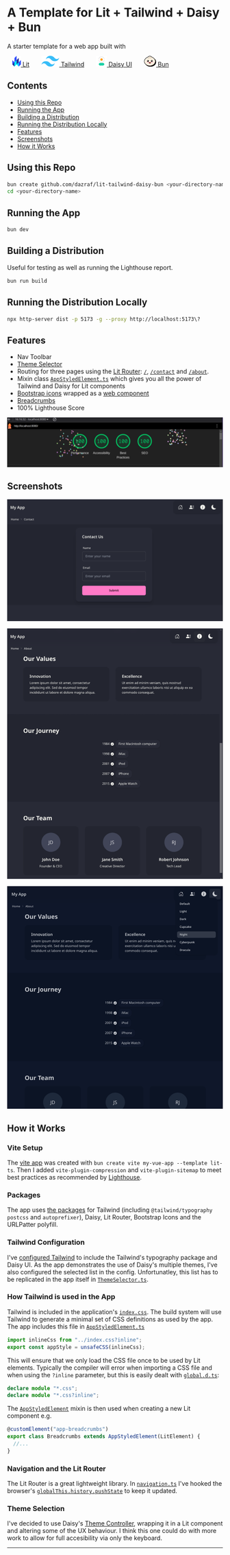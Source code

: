 # A Template for Lit + Tailwind + Daisy + Bun

A starter template for a web app built with

<a href="https://lit.dev/" style="padding: 12px;"><img src="./docs/lit.svg" height="25"> Lit</a>
<a href="https://tailwindcss.com/" style="padding: 12px;"><img src="./docs/tw.svg" height="25"> Tailwind</a>
<a href="https://daisyui.com/" style="padding: 12px;"><img src="./docs/daisy.png" height="25"> Daisy UI</a>
<a href="https://bun.sh/" style="padding: 12px;"><img src="./docs/bun.png" height="25"> Bun</a>

## Contents

- [Using this Repo](#using-this-repo)
- [Running the App](#running-the-app)
- [Building a Distribution](#building-a-distribution)
- [Running the Distribution Locally](#running-the-distribution-locally)
- [Features](#features)
- [Screenshots](#screenshots)
- [How it Works](#how-it-works)

## Using this Repo

```bash
bun create github.com/dazraf/lit-tailwind-daisy-bun <your-directory-name>
cd <your-directory-name>
```

## Running the App

```bash
bun dev
```

## Building a Distribution

Useful for testing as well as running the Lighthouse report.

```bash
bun run build
```

## Running the Distribution Locally

```bash
npx http-server dist -p 5173 -g --proxy http://localhost:5173\?
```

## Features

- Nav Toolbar
- [Theme Selector](./src/components/ThemeSelector.ts)
- Routing for three pages using the [Lit Router](https://www.npmjs.com/package/@lit-labs/router): [`/`](./src/components/pages/HomePage.ts), [`/contact`](./src/components/pages/ContactPage.ts) and [`/about`](./src/components/pages/AboutPage.ts).
- Mixin class [`AppStyledElement.ts`](./src/components/AppStyledElement.ts) which gives you all the power of Tailwind and Daisy for Lit components
- [Bootstrap icons](https://icons.getbootstrap.com/) wrapped as a [web component](./src/components/Icon.ts)
- [Breadcrumbs](./src/components/Breadcrumbs.ts)
- 100% Lighthouse Score

![](./screenshots/4.png)

## Screenshots

![](./screenshots/1.png)

![](./screenshots/2.png)

![](./screenshots/3.png)

## How it Works

### Vite Setup

The [vite app](./vite.config.mts) was created with `bun create vite my-vue-app --template lit-ts`. Then I added `vite-plugin-compression` and `vite-plugin-sitemap` to meet best practices as recommended by [Lighthouse](https://developer.chrome.com/docs/lighthouse/overview/).

### Packages

The app uses [the packages](./package.json) for Tailwind (including `@tailwind/typography` `postcss` and `autoprefixer`), Daisy, Lit Router, Bootstrap Icons and the URLPatter polyfill.

### Tailwind Configuration

I've [configured Tailwind](./tailwind.config.js) to include the Tailwind's typography package and Daisy UI. As the app demonstrates the use of Daisy's multiple themes, I've also configured the selected list in the config. Unfortunatley, this list has to be replicated in the app itself in [`ThemeSelector.ts`](./src/components/ThemeSelector.ts).

### How Tailwind is used in the App

Tailwind is included in the application's [`index.css`](./src/index.css). The build system will use Tailwind to generate a minimal set of CSS definitions as used by the app. The app includes this file in [`AppStyledElement.ts`](./src/components/AppStyledElement.ts)

```typescript
import inlineCss from "../index.css?inline";
export const appStyle = unsafeCSS(inlineCss);
```

This will ensure that we only load the CSS file once to be used by Lit elements. Typically the compiler will error when importing a CSS file and when using the `?inline` parameter, but this is easily dealt with [`global.d.ts`](./src/global.d.ts):

```typescript
declare module "*.css";
declare module "*.css?inline";
```

The [`AppStyledElement`](./src/components/AppStyledElement.ts) mixin is then used when creating a new Lit component e.g.

```typescript
@customElement("app-breadcrumbs")
export class Breadcrumbs extends AppStyledElement(LitElement) {
  //...
}
```

### Navigation and the Lit Router

The Lit Router is a great lightweight library. In [`navigation.ts`](./src/navigation.ts) I've hooked the browser's [`globalThis.history.pushState`](https://developer.mozilla.org/en-US/docs/Web/API/History/pushState) to keep it updated.

### Theme Selection

I've decided to use Daisy's [Theme Controller](https://daisyui.com/components/theme-controller/), wrapping it in a Lit component and altering some of the UX behaviour. I think this one could do with more work to allow for full accesibility via only the keyboard.

<hr>
